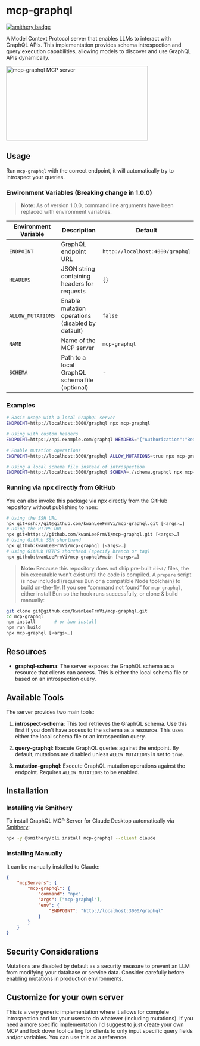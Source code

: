 # mcp-graphql

[![smithery badge](https://smithery.ai/badge/mcp-graphql)](https://smithery.ai/server/mcp-graphql)

A Model Context Protocol server that enables LLMs to interact with GraphQL APIs. This implementation provides schema introspection and query execution capabilities, allowing models to discover and use GraphQL APIs dynamically.

<a href="https://glama.ai/mcp/servers/4zwa4l8utf"><img width="380" height="200" src="https://glama.ai/mcp/servers/4zwa4l8utf/badge" alt="mcp-graphql MCP server" /></a>

## Usage

Run `mcp-graphql` with the correct endpoint, it will automatically try to introspect your queries.

### Environment Variables (Breaking change in 1.0.0)

> **Note:** As of version 1.0.0, command line arguments have been replaced with environment variables.

| Environment Variable | Description | Default |
|----------|-------------|---------|
| `ENDPOINT` | GraphQL endpoint URL | `http://localhost:4000/graphql` |
| `HEADERS` | JSON string containing headers for requests | `{}` |
| `ALLOW_MUTATIONS` | Enable mutation operations (disabled by default) | `false` |
| `NAME` | Name of the MCP server | `mcp-graphql` |
| `SCHEMA` | Path to a local GraphQL schema file (optional) | - |

### Examples

```bash
# Basic usage with a local GraphQL server
ENDPOINT=http://localhost:3000/graphql npx mcp-graphql

# Using with custom headers
ENDPOINT=https://api.example.com/graphql HEADERS='{"Authorization":"Bearer token123"}' npx mcp-graphql

# Enable mutation operations
ENDPOINT=http://localhost:3000/graphql ALLOW_MUTATIONS=true npx mcp-graphql

# Using a local schema file instead of introspection
ENDPOINT=http://localhost:3000/graphql SCHEMA=./schema.graphql npx mcp-graphql
```

### Running via npx directly from GitHub

You can also invoke this package via npx directly from the GitHub repository without publishing to npm:

```bash
# Using the SSH URL
npx git+ssh://git@github.com/kwanLeeFrmVi/mcp-graphql.git [<args>…]
# Using the HTTPS URL
npx git+https://github.com/kwanLeeFrmVi/mcp-graphql.git [<args>…]
# Using GitHub SSH shorthand
npx github:kwanLeeFrmVi/mcp-graphql [<args>…]
# Using GitHub HTTPS shorthand (specify branch or tag)
npx github:kwanLeeFrmVi/mcp-graphql#main [<args>…]
```
> **Note:** Because this repository does not ship pre-built `dist/` files, the bin executable won’t exist until the code is compiled.
> A `prepare` script is now included (requires Bun or a compatible Node toolchain) to build on-the-fly. If you see “command not found” for `mcp-graphql`, either install Bun so the hook runs successfully, or clone & build manually:

```bash
git clone git@github.com/kwanLeeFrmVi/mcp-graphql.git
cd mcp-graphql
npm install       # or bun install
npm run build
npx mcp-graphql [<args>…]
```

## Resources

- **graphql-schema**: The server exposes the GraphQL schema as a resource that clients can access. This is either the local schema file or based on an introspection query.

## Available Tools

The server provides two main tools:

1. **introspect-schema**: This tool retrieves the GraphQL schema. Use this first if you don't have access to the schema as a resource.
This uses either the local schema file or an introspection query.

2. **query-graphql**: Execute GraphQL queries against the endpoint. By default, mutations are disabled unless `ALLOW_MUTATIONS` is set to `true`.

3. **mutation-graphql**: Execute GraphQL mutation operations against the endpoint. Requires `ALLOW_MUTATIONS` to be enabled.

## Installation

### Installing via Smithery

To install GraphQL MCP Server for Claude Desktop automatically via [Smithery](https://smithery.ai/server/mcp-graphql):

```bash
npx -y @smithery/cli install mcp-graphql --client claude
```

### Installing Manually

It can be manually installed to Claude:
```json
{
    "mcpServers": {
        "mcp-graphql": {
            "command": "npx",
            "args": ["mcp-graphql"],
            "env": {
                "ENDPOINT": "http://localhost:3000/graphql"
            }
        }
    }
}
```

## Security Considerations

Mutations are disabled by default as a security measure to prevent an LLM from modifying your database or service data. Consider carefully before enabling mutations in production environments.

## Customize for your own server

This is a very generic implementation where it allows for complete introspection and for your users to do whatever (including mutations). If you need a more specific implementation I'd suggest to just create your own MCP and lock down tool calling for clients to only input specific query fields and/or variables. You can use this as a reference.
